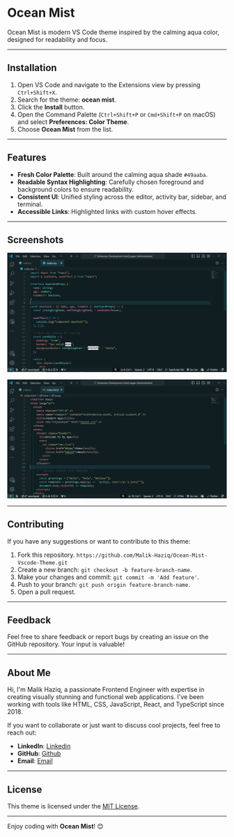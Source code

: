 # Ocean Mist

Ocean Mist is modern VS Code theme inspired by the calming aqua color, designed for readability and focus.

---

## Installation

1. Open VS Code and navigate to the Extensions view by pressing `Ctrl+Shift+X`.
2. Search for the theme: **ocean mist**.
3. Click the **Install** button.
4. Open the Command Palette (`Ctrl+Shift+P` or `Cmd+Shift+P` on macOS) and select **Preferences: Color Theme**.
5. Choose **Ocean Mist** from the list.

---

## Features

- **Fresh Color Palette**: Built around the calming aqua shade `#49aaba`.
- **Readable Syntax Highlighting**: Carefully chosen foreground and background colors to ensure readability.
- **Consistent UI**: Unified styling across the editor, activity bar, sidebar, and terminal.
- **Accessible Links**: Highlighted links with custom hover effects.

---

## Screenshots

![Editor View](assets/ss2.PNG)

![Editor View](assets/ss1.PNG)

---

## Contributing

If you have any suggestions or want to contribute to this theme:

1. Fork this repository. `https://github.com/Malik-Haziq/Ocean-Mist-Vscode-Theme.git`
2. Create a new branch: `git checkout -b feature-branch-name`.
3. Make your changes and commit: `git commit -m 'Add feature'`.
4. Push to your branch: `git push origin feature-branch-name`.
5. Open a pull request.

---

## Feedback

Feel free to share feedback or report bugs by creating an issue on the GitHub repository. Your input is valuable!

---

## About Me

Hi, I'm Malik Haziq, a passionate Frontend Engineer with expertise in creating visually stunning and functional web applications. I've been working with tools like HTML, CSS, JavaScript, React, and TypeScript since 2018.

If you want to collaborate or just want to discuss cool projects, feel free to reach out:

- **LinkedIn**: [Linkedin](https://www.linkedin.com/in/malik-haziq-b5233a231/)
- **GitHub**: [Github](https://github.com/Malik-Haziq)
- **Email**: [Email](malikhaziq153@gmail.com)

---

## License

This theme is licensed under the [MIT License](LICENSE).

---

Enjoy coding with **Ocean Mist**! 😊

